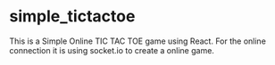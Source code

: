 # simple_tictactoe
This is a Simple Online TIC TAC TOE game using React. For the online connection it is using socket.io to create a online game.
